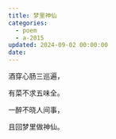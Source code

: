 ```yaml
---
title: 梦里神仙
categories:
  - poem
  - a-2015
updated: 2024-09-02 00:00:00
date:
---
```


酒穿心肠三巡遍，

有菜不求五味全。

一醉不晓人间事，

且回梦里做神仙。
